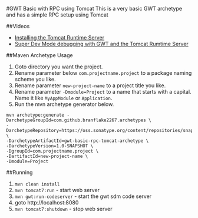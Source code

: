 #GWT Basic with RPC using Tomcat
This is a very basic GWT archetype and has a simple RPC setup using Tomcat

##Videos

* [Installing the Tomcat Runtime Server](https://www.youtube.com/watch?v=6w87lVYT-MM&list=PLBbgqtDgdc_THrws_LhHs84ARxy7pUhkv)
* [Super Dev Mode debugging with GWT and the Tomcat Rumtime Server](https://www.youtube.com/watch?v=w9270Yqt-5I&list=PLBbgqtDgdc_THrws_LhHs84ARxy7pUhkv&index=2)

##Maven Archetype Usage

1. Goto directory you want the project.
2. Rename parameter below `com.projectname.project` to a package naming scheme you like.
3. Rename parameter `new-project-name` to a project title you like.
4. Rename parameter `-Dmodule=Project` to a name that starts with a capital. Name it like `MyAppModule` or `Application`.
5. Run the mvn archetype generator below.


```
mvn archetype:generate -DarchetypeGroupId=com.github.branflake2267.archetypes \
-DarchetypeRepository=https://oss.sonatype.org/content/repositories/snapshots \
-DarchetypeArtifactId=gwt-basic-rpc-tomcat-archetype \
-DarchetypeVersion=1.0-SNAPSHOT \
-DgroupId=com.projectname.project \
-DartifactId=new-project-name \
-Dmodule=Project
```

##Running
1. `mvn clean install`
2. `mvn tomcat7:run` - start web server
3. `mvn gwt:run-codeserver` - start the gwt sdm code server
4. goto http://localhost:8080 
5. `mvn tomcat7:shutdown` - stop web server
